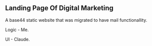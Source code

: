 ## Landing Page Of Digital Marketing 
A base44 static website that was migrated to have mail functionallity.

Logic - Me.

UI - Claude.
